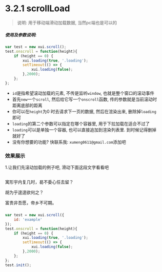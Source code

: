 <link rel="stylesheet" type="text/css" href="../assets/xui.css">
<script type="text/javascript" src="../assets/xui.js"></script>

# 3.2.1 scrollLoad

>说明: 用于移动端滑动加载数据, 当然pc端也是可以的

##### 使用及参数说明:
```js
var test = new xui.scroll();
test.onscroll = function(height){
	if (height == 0) {
		xui.loading(true, '.loading');
		setTimeout(() => {
			xui.loading(false);
		},2000);
	};
};
```
* `id`是指希望滚动加载的元素, 不传是监听`window`, 也就是整个窗口的滚动事件
* 首先`new`一个`scroll`, 然后给它写一个`onscroll`函数, 传的参数就是当前滚动时距离底部的距离
* 你可以在`height`为0 时去请求下一页的数据, 然后在渲染出来, 删除掉`loading`即可
* `loading`的第二个参数可以指定在哪个容器里, 用于下拉加载在适合不过了
* `loading`可以是单独一个容器, 也可以直接追加到渲染列表里. 到时候记得删掉就好了
* 没有你想要的功能? 快联系我: `xumeng0611@gmail.com`添加吧

### 效果展示
1.让我们先滚动加载的例子吧, 滑动下面这段文字看看吧
<style type="text/css">
	.scroll_con{
		/*width: 400px;*/
	}
	.loading{
		position: relative;
	}
	.poem{
		height: 8em;
		overflow: auto;
		position: relative;
	}
	.scroll_con .loading{
		width: 100%;
		position: relative;
	}
</style>
<div class="scroll_con">
	<div class="poem" id="example">
		<p>寓形宇内复几时，曷不委心任去留？</p>
		<p>胡为乎遑遑欲何之？</p>
		<p>富贵非吾愿，帝乡不可期。</p>
		<p>怀良辰以孤往，或植杖而耘耔。</p>
		<p>登东皋以舒啸，临清流而赋诗。</p>
		<p>聊乘化以归尽，乐夫天命复奚疑！</p>
		<p>——节选自陶渊  《归去来兮辞》</p>
	</div>
	<div class="loading"></div>
</div>

<script type="text/javascript">
var test = new xui.scroll({
	id: 'example'
});
test.onscroll = function(height){
	if (height == 0) {
		xui.loading(true, '.loading');
		setTimeout(() => {
			xui.loading(false);
		},3000);
	};
};
test.init();
</script>

```js
var test = new xui.scroll({
	id: 'example'
});
test.onscroll = function(height){
	if (height == 0) {
		xui.loading(true, '.loading');
		setTimeout(() => {
			xui.loading(false);
		},2000);
	};
};
test.init();
```